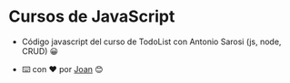 # Cursos de JavaScript

- Código javascript del curso de TodoList con Antonio Sarosi (js, node, CRUD) 😀


-  ⌨️ con ❤️  por [Joan](https://github.com/Jochizan) 😊

